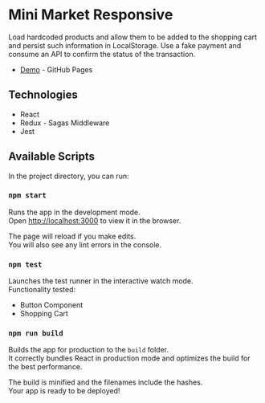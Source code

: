 # Mini Market Responsive

Load hardcoded products and allow them to be added to the shopping cart and persist such information in LocalStorage.
Use a fake payment and consume an API to confirm the status of the transaction.

* [Demo](https://alejandrorvilla.github.io/mini-market/) - GitHub Pages

## Technologies

* React
* Redux - Sagas Middleware
* Jest

## Available Scripts

In the project directory, you can run:

### `npm start`

Runs the app in the development mode.\
Open [http://localhost:3000](http://localhost:3000) to view it in the browser.

The page will reload if you make edits.\
You will also see any lint errors in the console.

### `npm test`

Launches the test runner in the interactive watch mode.\
Functionality tested:

* Button Component
* Shopping Cart

### `npm run build`

Builds the app for production to the `build` folder.\
It correctly bundles React in production mode and optimizes the build for the best performance.

The build is minified and the filenames include the hashes.\
Your app is ready to be deployed!

